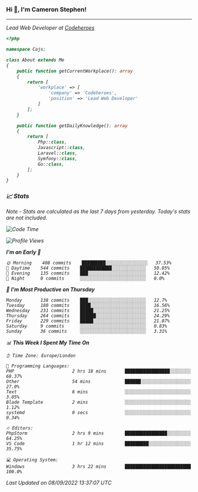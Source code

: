 ### Hi 👋, I'm Cameron Stephen!
<hr>
<p><em>Lead Web Developer at <a href="https://codeheroes.co.uk">Codeheroes</a></p>


```php
<?php

namespace Cajs;

class About extends Me
{
    public function getCurrentWorkplace(): array
    {
        return [
            'workplace' => [
                'company' => 'Codeheroes',
                'position' => 'Lead Web Developer'
            ]
        ];
    }

    public function getDailyKnowledge(): array
    {
        return [
            Php::class,
            Javascript::class,
            Laravel::class,
            Symfony::class,
            Go::class,
        ];
    }
}
```

### 📈 Stats
<p><em>Note - Stats are calculated as the last 7 days from yesterday. Today's stats are not included.</em></p>


<!--START_SECTION:waka-->
![Code Time](http://img.shields.io/badge/Code%20Time-3%2C103%20hrs%2036%20mins-blue)

![Profile Views](http://img.shields.io/badge/Profile%20Views-0-blue)

**I'm an Early 🐤** 

```text
🌞 Morning    408 commits    █████████░░░░░░░░░░░░░░░░   37.53% 
🌆 Daytime    544 commits    ████████████░░░░░░░░░░░░░   50.05% 
🌃 Evening    135 commits    ███░░░░░░░░░░░░░░░░░░░░░░   12.42% 
🌙 Night      0 commits      ░░░░░░░░░░░░░░░░░░░░░░░░░   0.0%

```
📅 **I'm Most Productive on Thursday** 

```text
Monday       138 commits    ███░░░░░░░░░░░░░░░░░░░░░░   12.7% 
Tuesday      180 commits    ████░░░░░░░░░░░░░░░░░░░░░   16.56% 
Wednesday    231 commits    █████░░░░░░░░░░░░░░░░░░░░   21.25% 
Thursday     264 commits    ██████░░░░░░░░░░░░░░░░░░░   24.29% 
Friday       229 commits    █████░░░░░░░░░░░░░░░░░░░░   21.07% 
Saturday     9 commits      ░░░░░░░░░░░░░░░░░░░░░░░░░   0.83% 
Sunday       36 commits     ░░░░░░░░░░░░░░░░░░░░░░░░░   3.31%

```


📊 **This Week I Spent My Time On** 

```text
⌚︎ Time Zone: Europe/London

💬 Programming Languages: 
PHP                      2 hrs 18 mins       █████████████████░░░░░░░░   68.37% 
Other                    54 mins             ██████░░░░░░░░░░░░░░░░░░░   27.0% 
Text                     6 mins              ░░░░░░░░░░░░░░░░░░░░░░░░░   3.05% 
Blade Template           2 mins              ░░░░░░░░░░░░░░░░░░░░░░░░░   1.12% 
systemd                  0 secs              ░░░░░░░░░░░░░░░░░░░░░░░░░   0.34%

🔥 Editors: 
PhpStorm                 2 hrs 9 mins        ████████████████░░░░░░░░░   64.25% 
VS Code                  1 hr 12 mins        █████████░░░░░░░░░░░░░░░░   35.75%

💻 Operating System: 
Windows                  3 hrs 22 mins       █████████████████████████   100.0%

```


 Last Updated on 08/09/2022 13:37:07 UTC
<!--END_SECTION:waka-->
